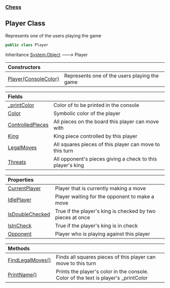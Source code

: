 ### [Chess](Chess.md 'Chess')

## Player Class

Represents one of the users playing the game

```csharp
public class Player
```

Inheritance [System.Object](https://docs.microsoft.com/en-us/dotnet/api/System.Object 'System.Object') &#129106; Player

| Constructors | |
| :--- | :--- |
| [Player(ConsoleColor)](Chess.Player.Player(System.ConsoleColor).md 'Chess.Player.Player(System.ConsoleColor)') | Represents one of the users playing the game |

| Fields | |
| :--- | :--- |
| [_printColor](Chess.Player._printColor.md 'Chess.Player._printColor') | Color of to be printed in the console |
| [Color](Chess.Player.Color.md 'Chess.Player.Color') | Symbolic color of the player |
| [ControlledPieces](Chess.Player.ControlledPieces.md 'Chess.Player.ControlledPieces') | All pieces on the board this player can move with |
| [King](Chess.Player.King.md 'Chess.Player.King') | King piece controlled by this player |
| [LegalMoves](Chess.Player.LegalMoves.md 'Chess.Player.LegalMoves') | All squares pieces of this player can move to this turn |
| [Threats](Chess.Player.Threats.md 'Chess.Player.Threats') | All opponent's pieces giving a check to this player's king |

| Properties | |
| :--- | :--- |
| [CurrentPlayer](Chess.Player.CurrentPlayer.md 'Chess.Player.CurrentPlayer') | Player that is currently making a move |
| [IdlePlayer](Chess.Player.IdlePlayer.md 'Chess.Player.IdlePlayer') | Player waiting for the opponent to make a move |
| [IsDoubleChecked](Chess.Player.IsDoubleChecked.md 'Chess.Player.IsDoubleChecked') | True if the player's king is checked by two pieces at once |
| [IsInCheck](Chess.Player.IsInCheck.md 'Chess.Player.IsInCheck') | True if the player's king is in check |
| [Opponent](Chess.Player.Opponent.md 'Chess.Player.Opponent') | Player who is playing against this player |

| Methods | |
| :--- | :--- |
| [FindLegalMoves()](Chess.Player.FindLegalMoves().md 'Chess.Player.FindLegalMoves()') | Finds all squares pieces of this player can move to this turn |
| [PrintName()](Chess.Player.PrintName().md 'Chess.Player.PrintName()') | Prints the player's color in the console. Color of the text is player's _printColor |
